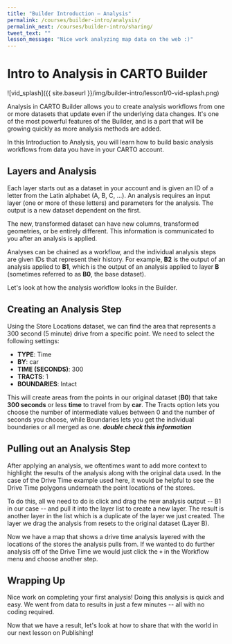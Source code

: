 ```yaml
---
title: "Builder Introduction — Analysis"
permalink: /courses/builder-intro/analysis/
permalink_next: /courses/builder-intro/sharing/
tweet_text: ""
lesson_message: "Nice work analyzing map data on the web :)"
---
```


# Intro to Analysis in CARTO Builder

![vid_splash]({{ site.baseurl }}/img/builder-intro/lesson1/0-vid-splash.png)

Analysis in CARTO Builder allows you to create analysis workflows from one or more datasets that update even if the underlying data changes. It's one of the most powerful features of the Builder, and is a part that will be growing quickly as more analysis methods are added.

In this Introduction to Analysis, you will learn how to build basic analysis workflows from data you have in your CARTO account.

## Layers and Analysis

Each layer starts out as a dataset in your account and is given an ID of a letter from the Latin alphabet (A, B, C, ...). An analysis requires an input layer (one or more of these letters) and parameters for the analysis. The output is a new dataset dependent on the first.

The new, transformed dataset can have new columns, transformed geometries, or be entirely different. This information is communicated to you after an analysis is applied.

Analyses can be chained as a workflow, and the individual analysis steps are given IDs that represent their history. For example, **B2** is the output of an analysis applied to **B1**, which is the output of an analysis applied to layer **B** (sometimes referred to as **B0**, the base dataset).

Let's look at how the analysis workflow looks in the Builder.

## Creating an Analysis Step

Using the Store Locations dataset, we can find the area that represents a 300 second (5 minute) drive from a specific point. We need to select the following settings:

* **TYPE**: Time
* **BY**: car
* **TIME (SECONDS)**: 300
* **TRACTS**: 1
* **BOUNDARIES**: Intact

This will create areas from the points in our original dataset (**B0**) that take **300 seconds** or less **time** to travel from by **car**. The Tracts option lets you choose the number of intermediate values between 0 and the number of seconds you choose, while Boundaries lets you get the individual boundaries or all merged as one. **_double check this information_**

## Pulling out an Analysis Step

After applying an analysis, we oftentimes want to add more context to highlight the results of the analysis along with the original data used. In the case of the Drive Time example used here, it would be helpful to see the Drive Time polygons underneath the point locations of the stores.

To do this, all we need to do is click and drag the new analysis output -- B1 in our case -- and pull it into the layer list to create a new layer. The result is another layer in the list which is a duplicate of the layer we just created. The layer we drag the analysis from resets to the original dataset (Layer B).

Now we have a map that shows a drive time analysis layered with the locations of the stores the analysis pulls from. If we wanted to do further analysis off of the Drive Time we would just click the **`+`** in the Workflow menu and choose another step.

## Wrapping Up

Nice work on completing your first analysis! Doing this analysis is quick and easy. We went from data to results in just a few minutes -- all with no coding required.

Now that we have a result, let's look at how to share that with the world in our next lesson on Publishing!
